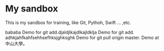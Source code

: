 # My sandbox

This is my sandbox for training, like Git, Pythoh, Swift ... ,etc.

bababa Demo for git add.djaldjlkajdlkajldklja
Demo for git add. adhkjahfkahfsehhsefhksjghksghk
Demo for git pull origin master.
Demo at 中山大學。

